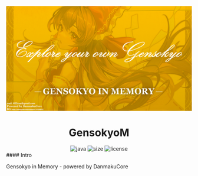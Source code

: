 <div align=center>
  <img src="docs/img/bg.jpg"  alt="[BG](docs/img/bg.jpg)"/>
  <h1 align="center">GensokyoM</h1> 
</div>
<div align=center>
  <img src="https://img.shields.io/badge/java-1.8.0-red" alt="java">
  <img src="https://img.shields.io/github/languages/code-size/IAXRetailer/GensokyoM" alt="size">
  <img src="https://img.shields.io/github/license/IAXRetailer/GensokyoM" alt="license">
</div>
#### Intro

Gensokyo in Memory - powered by DanmakuCore

